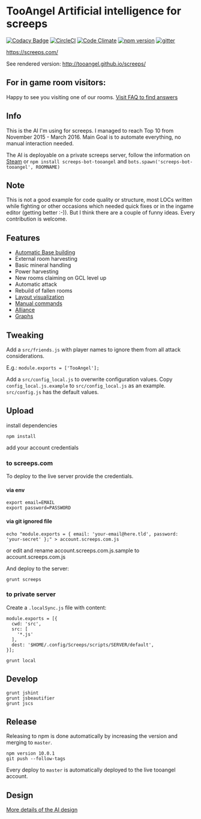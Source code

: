 # TooAngel Artificial intelligence for screeps

[![Codacy Badge](https://api.codacy.com/project/badge/Grade/7cdc61c18abf4b3b89ad6a2f12ca7990)](https://www.codacy.com/app/TooAngel/screeps?utm_source=github.com&utm_medium=referral&utm_content=TooAngel/screeps&utm_campaign=badger)
[![CircleCI](https://circleci.com/gh/TooAngel/screeps.svg?style=svg)](https://circleci.com/gh/TooAngel/screeps)
[![Code Climate](https://codeclimate.com/github/TooAngel/screeps/badges/gpa.svg)](https://codeclimate.com/github/TooAngel/screeps)
[![npm version](https://badge.fury.io/js/screeps-bot-tooangel.svg)](https://badge.fury.io/js/screeps-bot-tooangel)
[![gitter](https://badges.gitter.im/gitterHQ/gitter.png)](https://gitter.im/screeps-bot-tooangel/Lobby)

https://screeps.com/

See rendered version:
http://tooangel.github.io/screeps/

## For in game room visitors:

Happy to see you visiting one of our rooms. [Visit FAQ to find answers](doc/FAQ.md)

## Info

This is the AI I'm using for screeps. I managed to reach Top 10
from November 2015 - March 2016. Main Goal is to automate everything, no
manual interaction needed.

The AI is deployable on a private screeps server, follow the information on
[Steam](http://steamcommunity.com/sharedfiles/filedetails/?id=800902233) or
`npm install screeps-bot-tooangel` and `bots.spawn('screeps-bot-tooangel', ROOMNAME)`

## Note

This is not a good example for code quality or structure, most LOCs written
while fighting or other occasions which needed quick fixes or in the ingame
editor (getting better :-)). But I think there are a couple of funny ideas. Every contribution is
welcome.

## Features

 - [Automatic Base building](doc/BaseBuilding.md)
 - External room harvesting
 - Basic mineral handling
 - Power harvesting
 - New rooms claiming on GCL level up
 - Automatic attack
 - Rebuild of fallen rooms
 - [Layout visualization](doc/Visualization.md)
 - [Manual commands](doc/Manual.md)
 - [Alliance](doc/Alliance.md)
 - [Graphs](doc/Graphs.md)

## Tweaking

Add a `src/friends.js` with player names to ignore them from all attack
considerations.

E.g.:
`module.exports = ['TooAngel'];`


Add a `src/config_local.js` to overwrite configuration values. Copy
`config_local.js.example` to `src/config_local.js` as an example. `src/config.js`
has the default values.

## Upload

install dependencies

    npm install

add your account credentials

### to screeps.com

To deploy to the live server provide the credentials.

#### via env

    export email=EMAIL
    export password=PASSWORD

#### via git ignored file

    echo "module.exports = { email: 'your-email@here.tld', password: 'your-secret' };" > account.screeps.com.js
 or edit and rename account.screeps.com.js.sample to account.screeps.com.js   

And deploy to the server:

    grunt screeps

### to private server
Create a `.localSync.js` file with content:
```
module.exports = [{
  cwd: 'src',
  src: [
    '*.js'
  ],
  dest: '$HOME/.config/Screeps/scripts/SERVER/default',
}];
```

    grunt local


## Develop

    grunt jshint
    grunt jsbeautifier
    grunt jscs

## Release

Releasing to npm is done automatically by increasing the version and merging to `master`.

    npm version 10.0.1
    git push --follow-tags

Every deploy to `master` is automatically deployed to the live tooangel account.

## Design

[More details of the AI design](doc/Design.md)
